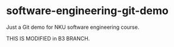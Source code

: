 # software-engineering-git-demo

Just a Git demo for NKU software engineering course.

THIS IS MODIFIED in B3 BRANCH.

